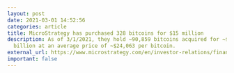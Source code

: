 ```yaml
---
layout: post
date: 2021-03-01 14:52:56
categories: article
title: MicroStrategy has purchased 328 bitcoins for $15 million
description: As of 3/1/2021, they hold ~90,859 bitcoins acquired for ~$2.186
  billion at an average price of ~$24,063 per bitcoin.
external_url: https://www.microstrategy.com/en/investor-relations/financial-documents/microstrategy-acquires-additional-15m-in-bitcoin-at-average-price-of-45-710_03-01-2021
important: false
---
```


